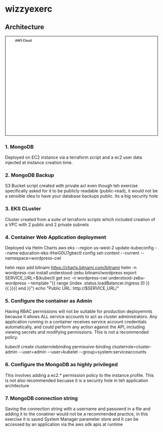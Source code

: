 # wizzyexerc

 
 ## Architecture 
 ![alt text](https://github.com/cheefoo/wizzyexerc/blob/main/wiz-tayo.png)

 ### 1. MongoDB 
 Deployed on EC2 instance via a terraform script and a ec2 user data injected at instance creation time.
 
 ### 2. MongoDB Backup
 S3 Bucket script created with private acl even though teh exercise specifically asked for it to be publicly readable (public-read), it would
 not be a sensible idea to have your database backups public. Its a big security hole
 
 ### 3. EKS CLuster 
 Cluster created from a suite of terraform scripts which included creation of a VPC with 2 public and 2 private subnets
 
 
 ### 4. Container Web Application deployment
 Deployed via Helm Charts
 aws eks --region us-west-2 update-kubeconfig --name education-eks-lHwG0U7gbectl config set-context --current --namespace=wordpress-cwi
 
 helm repo add bitnami https://charts.bitnami.com/bitnami
 helm -n wordpress-cwi install understood-zebu bitnami/wordpress
 export SERVICE_URL=$(kubectl get svc -n wordpress-cwi understood-zebu-wordpress --template "{{ range (index .status.loadBalancer.ingress 0) }}{{.}}{{ end }}")
 echo "Public URL: http://$SERVICE_URL/"
 
 
 ### 5. Configure the container as Admin
 Having RBAC permissions will not be suitable for production deployemnts because it allows ALL service accounts to act as cluster administrators. 
 Any application running in a container receives service account credentials automatically, 
 and could perform any action against the API, including viewing secrets and modifying permissions. This is not a recommended policy.
 
 kubectl create clusterrolebinding permissive-binding clusterrole=cluster-admin --user=admin --user=kubelet --group=system:serviceaccounts
 
 
 ### 6. Configure the MongoDB as highly privileged
 
 This involves adding a ec2.* permission policy to the instance profile. This is not also recommended becuase it is a security hole in teh application architecture
 
 
 ### 7. MongoDB connection string
 Saving the connection string with a username and passowrd in a file and adding it to the conatiner would not be a recommended practice, in this exercise it is saved 
 System Manager parameter store and it can be accessed by an application via the aws sdk apis at runtime